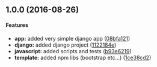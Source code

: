 ## 1.0.0 (2016-08-26)


#### Features

* **app:** added very simple django app ([08bfa121](https://github.com/kashiro/django_frontend_integration/commit/08bfa12199db3a58396a619919c3f817d7f9ceb6))
* **django:** added django project ([1122184e](https://github.com/kashiro/django_frontend_integration/commit/1122184e6267013ae486c68083d2dbaeca9b2342))
* **javascript:** added scripts and tests ([b93e6219](https://github.com/kashiro/django_frontend_integration/commit/b93e62199217d60b6d7cba1eee39604671094c18))
* **template:** added npm libs (bootstrap etc...) ([1ce38cd2](https://github.com/kashiro/django_frontend_integration/commit/1ce38cd27566a67ecbe47ad940d8339c6438f31d))


